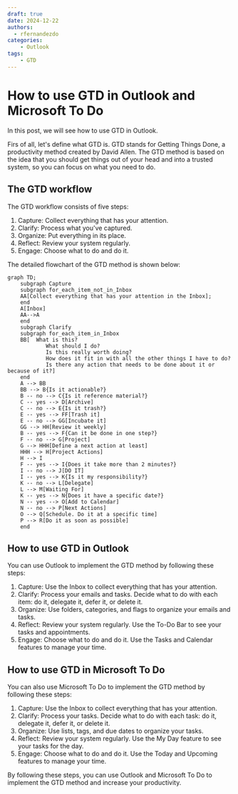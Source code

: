 ```yaml
---
draft: true
date: 2024-12-22
authors:
  - rfernandezdo
categories:
    - Outlook 
tags:
    - GTD
---
```

# How to use GTD in Outlook and Microsoft To Do

In this post, we will see how to use GTD in Outlook.

Firs of all, let's define what GTD is. GTD stands for Getting Things Done, a productivity method created by David Allen. The GTD method is based on the idea that you should get things out of your head and into a trusted system, so you can focus on what you need to do.


## The GTD workflow

The GTD workflow consists of five steps:

1. Capture: Collect everything that has your attention.
2. Clarify: Process what you've captured.
3. Organize: Put everything in its place.
4. Reflect: Review your system regularly.
5. Engage: Choose what to do and do it.

The detailed flowchart of the GTD method is shown below:

```mermaid
graph TD;
    subgraph Capture    
    subgraph for_each_item_not_in_Inbox
    AA[Collect everything that has your attention in the Inbox];
    end    
    A[Inbox]
    AA-->A
    end
    subgraph Clarify        
    subgraph for_each_item_in_Inbox
    BB[  What is this?
            What should I do?
            Is this really worth doing?
            How does it fit in with all the other things I have to do?
            Is there any action that needs to be done about it or because of it?]        
    end
    A --> BB
    BB --> B{Is it actionable?}
    B -- no --> C{Is it reference material?}
    C -- yes --> D[Archive]
    C -- no --> E{Is it trash?}
    E -- yes --> FF[Trash it]
    E -- no --> GG[Incubate it]
    GG --> HH[Review it weekly]
    B -- yes --> F{Can it be done in one step?}
    F -- no --> G[Project]
    G --> HHH[Define a next action at least]
    HHH --> H[Project Actions]    
    H --> I
    F -- yes --> I{Does it take more than 2 minutes?}
    I -- no --> J[DO IT]
    I -- yes --> K{Is it my responsibility?}
    K -- no --> L[Delegate]
    L --> M[Waiting For]    
    K -- yes --> N{Does it have a specific date?}
    N -- yes --> O[Add to Calendar]
    N -- no --> P[Next Actions]
    O --> Q[Schedule. Do it at a specific time]
    P --> R[Do it as soon as possible]  
    end
```



## How to use GTD in Outlook

You can use Outlook to implement the GTD method by following these steps:

1. Capture: Use the Inbox to collect everything that has your attention.
2. Clarify: Process your emails and tasks. Decide what to do with each item: do it, delegate it, defer it, or delete it.
3. Organize: Use folders, categories, and flags to organize your emails and tasks.
4. Reflect: Review your system regularly. Use the To-Do Bar to see your tasks and appointments.
5. Engage: Choose what to do and do it. Use the Tasks and Calendar features to manage your time.

## How to use GTD in Microsoft To Do

You can also use Microsoft To Do to implement the GTD method by following these steps:

1. Capture: Use the Inbox to collect everything that has your attention.
2. Clarify: Process your tasks. Decide what to do with each task: do it, delegate it, defer it, or delete it.
3. Organize: Use lists, tags, and due dates to organize your tasks.
4. Reflect: Review your system regularly. Use the My Day feature to see your tasks for the day.
5. Engage: Choose what to do and do it. Use the Today and Upcoming features to manage your time.

By following these steps, you can use Outlook and Microsoft To Do to implement the GTD method and increase your productivity.